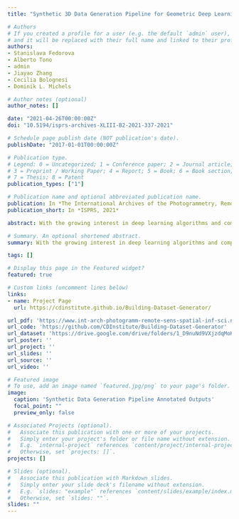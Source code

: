 ```yaml
---
title: "Synthetic 3D Data Generation Pipeline for Geometric Deep Learning in Architecture"

# Authors
# If you created a profile for a user (e.g. the default `admin` user), write the username (folder name) here 
# and it will be replaced with their full name and linked to their profile.
authors:
- Stanislava Fedorova
- Alberto Tono
- admin
- Jiayao Zhang
- Cecilia Bolognesi
- Dominik L. Michels

# Author notes (optional)
author_notes: []

date: "2021-04-26T00:00:00Z"
doi: "10.5194/isprs-archives-XLIII-B2-2021-337-2021"

# Schedule page publish date (NOT publication's date).
publishDate: "2017-01-01T00:00:00Z"

# Publication type.
# Legend: 0 = Uncategorized; 1 = Conference paper; 2 = Journal article;
# 3 = Preprint / Working Paper; 4 = Report; 5 = Book; 6 = Book section;
# 7 = Thesis; 8 = Patent
publication_types: ["1"]

# Publication name and optional abbreviated publication name.
publication: In *The International Archives of the Photogrammetry, Remote Sensing and Spatial Information Sciences((ISPRS Archives), 2021*
publication_short: In *ISPRS, 2021*

abstract: With the growing interest in deep learning algorithms and computational design in the architectural field, the need for large, accessible and diverse architectural datasets increases. We decided to tackle this problem by constructing a field-specific synthetic data generation pipeline that generates an arbitrary amount of 3D data along with the associated 2D and 3D annotations. The variety of annotations, the flexibility to customize the generated building and dataset parameters make this framework suitable for multiple deep dearning tasks, including geometric deep learning that requires direct 3D supervision. Creating our building data generation pipeline we leveraged the experts’ architectural knowledge in order to construct a framework that would be modular, extendable and would provide a sufficient amount of class-balanced data samples. Moreover, we purposefully involve the researcher in the dataset customization allowing the introduction of additional building components, material textures, building classes, number and type of annotations as well as the number of views per 3D model sample. In this way, the framework would satisfy different research requirements and would be adaptable to a large variety of tasks. All code and data is made publicly available.

# Summary. An optional shortened abstract.
summary: With the growing interest in deep learning algorithms and computational design in the architectural field, the need for large, accessible and diverse architectural datasets increases. We decided to tackle this problem by constructing a field-specific synthetic data generation pipeline that generates an arbitrary amount of 3D data along with the associated 2D and 3D annotations.

tags: []

# Display this page in the Featured widget?
featured: true

# Custom links (uncomment lines below)
links:
- name: Project Page
  url: https://cdinstitute.github.io/Building-Dataset-Generator/

url_pdf: 'https://www.int-arch-photogramm-remote-sens-spatial-inf-sci.net/XLIII-B2-2021/337/2021/'
url_code: 'https://github.com/CDInstitute/Building-Dataset-Generator'
url_dataset: 'https://drive.google.com/drive/folders/1_D9nuNd9VXjzdqMoKIqrET7yiq21uZv6'
url_poster: ''
url_project: ''
url_slides: ''
url_source: ''
url_video: ''

# Featured image
# To use, add an image named `featured.jpg/png` to your page's folder. 
image:
  caption: 'Synthetic Data Generation Pipeline Annotated Outputs'
  focal_point: ""
  preview_only: false

# Associated Projects (optional).
#   Associate this publication with one or more of your projects.
#   Simply enter your project's folder or file name without extension.
#   E.g. `internal-project` references `content/project/internal-project/index.md`.
#   Otherwise, set `projects: []`.
projects: []

# Slides (optional).
#   Associate this publication with Markdown slides.
#   Simply enter your slide deck's filename without extension.
#   E.g. `slides: "example"` references `content/slides/example/index.md`.
#   Otherwise, set `slides: ""`.
slides: ""
---
```


<!-- {{% callout note %}}
Click the *Cite* button above to demo the feature to enable visitors to import publication metadata into their reference management software.
{{% /callout %}}

{{% callout note %}}
Create your slides in Markdown - click the *Slides* button to check out the example.
{{% /callout %}} -->

<!-- Supplementary notes can be added here, including [code, math, and images](https://wowchemy.com/docs/writing-markdown-latex/). -->
